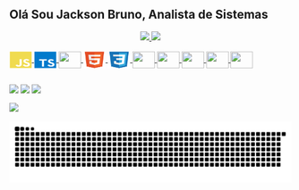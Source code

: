 ## Olá Sou Jackson Bruno, Analista de Sistemas 

<div align="center">
  <a href="https://github.com/jacksonbruno09">
  <img height="180em" src="https://github-readme-stats.vercel.app/api?username=jacksonbruno09&show_icons=true&theme=monokai&include_all_commits=true&count_private=true"/>
  <img height="180em" src="https://github-readme-stats.vercel.app/api/top-langs/?username=jacksonbruno09&layout=compact&langs_count=8&theme=monokai"/>
</div>

  <div style="display: inline_block"><br>
  <img align="center"  height="30" width="40" src="https://raw.githubusercontent.com/devicons/devicon/master/icons/javascript/javascript-plain.svg">
  <img align="center"  height="30" width="40" src="https://raw.githubusercontent.com/devicons/devicon/master/icons/typescript/typescript-plain.svg">
  <img align="center"  height="30" width="40" src="https://cdn.jsdelivr.net/gh/devicons/devicon/icons/dart/dart-original-wordmark.svg">
  <img align="center"  height="30" width="40" src="https://raw.githubusercontent.com/devicons/devicon/master/icons/html5/html5-original.svg">
  <img align="center"  height="30" width="40" src="https://raw.githubusercontent.com/devicons/devicon/master/icons/css3/css3-original.svg">
  <img align="center"  height="30" width="40" src="https://cdn.jsdelivr.net/gh/devicons/devicon/icons/angularjs/angularjs-original.svg">
  <img align="center"  height="30" width="40" src="https://cdn.jsdelivr.net/gh/devicons/devicon/icons/csharp/csharp-original.svg">
  <img align="center"  height="30" width="40" src="https://cdn.jsdelivr.net/gh/devicons/devicon/icons/microsoftsqlserver/microsoftsqlserver-plain.svg">
  <img align="center"  height="30" width="40" src="https://cdn.jsdelivr.net/gh/devicons/devicon/icons/dotnetcore/dotnetcore-original.svg">
  <img align="center"  height="30" width="40" src="https://cdn.jsdelivr.net/gh/devicons/devicon/icons/java/java-original.svg">
</div>
  
##

<div> 
 <a href="https://discord.gg/jacksonbruno#7700" target="_blank"><img src="https://img.shields.io/badge/Discord-7289DA?style=for-the-badge&logo=discord&logoColor=white" target="_blank"></a> 
  <a href = "mailto:jackson.moraes@gmail.com"><img src="https://img.shields.io/badge/-Gmail-%23333?style=for-the-badge&logo=gmail&logoColor=white" target="_blank"></a>
  <a href="https://www.linkedin.com/in/jackson-bruno-marciano-pereira-de-moraes-b7b7894a/" target="_blank"><img src="https://img.shields.io/badge/-LinkedIn-%230077B5?style=for-the-badge&logo=linkedin&logoColor=white" target="_blank"></a> 
 
<a href = "mailto:jacksonbruno@hotmail.com"><img src="https://img.shields.io/badge/Microsoft_Outlook-0078D4?style=for-the-badge&logo=microsoft-outlook&logoColor=white"></a> 
  
 ![Snake animation](https://github.com/jacksonbruno09/jacksonbruno09/blob/output/github-contribution-grid-snake.svg)
</div>
  
  
<!--
**jacksonbruno09/jacksonbruno09** is a ✨ _special_ ✨ repository because its `README.md` (this file) appears on your GitHub profile.

Here are some ideas to get you started:

- 🔭 I’m currently working on ...
- 🌱 I’m currently learning ...
- 👯 I’m looking to collaborate on ...
- 🤔 I’m looking for help with ...
- 💬 Ask me about ...
- 📫 How to reach me: ...
- 😄 Pronouns: ...
- ⚡ Fun fact: ...
-->
